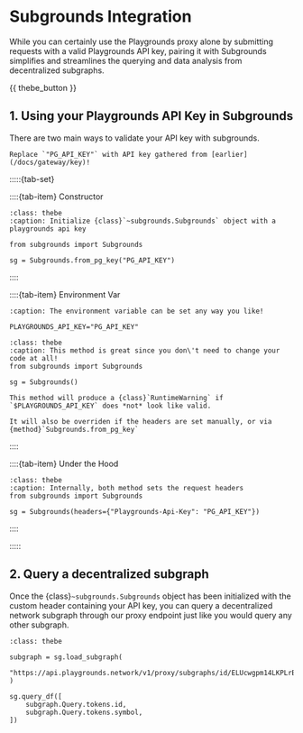 # Subgrounds Integration
While you can certainly use the Playgrounds proxy alone by submitting requests with a valid Playgrounds API key, pairing it with Subgrounds simplifies and streamlines the querying and data analysis from decentralized subgraphs.

{{ thebe_button }}

## 1. Using your Playgrounds API Key in Subgrounds

There are two main ways to validate your API key with subgrounds.

```{note}
Replace `"PG_API_KEY"` with API key gathered from [earlier](/docs/gateway/key)!
```

:::::{tab-set}

::::{tab-item} Constructor
```{code-block} python
:class: thebe
:caption: Initialize {class}`~subgrounds.Subgrounds` object with a playgrounds api key

from subgrounds import Subgrounds

sg = Subgrounds.from_pg_key("PG_API_KEY")
```
::::

::::{tab-item} Environment Var
```{code-block} bash
:caption: The environment variable can be set any way you like!

PLAYGROUNDS_API_KEY="PG_API_KEY"
```

```{code-block} python
:class: thebe
:caption: This method is great since you don\'t need to change your code at all!
from subgrounds import Subgrounds

sg = Subgrounds()
```
```{warning}
This method will produce a {class}`RuntimeWarning` if `$PLAYGROUNDS_API_KEY` does *not* look like valid.

It will also be overriden if the headers are set manually, or via {method}`Subgrounds.from_pg_key`
```
::::

::::{tab-item} Under the Hood
```{code-block} python
:class: thebe
:caption: Internally, both method sets the request headers
from subgrounds import Subgrounds

sg = Subgrounds(headers={"Playgrounds-Api-Key": "PG_API_KEY"})
```
::::

:::::

## 2. Query a decentralized subgraph
Once the {class}`~subgrounds.Subgrounds` object has been initialized with the custom header containing your API key, you can query a decentralized network subgraph through our proxy endpoint just like you would query any other subgraph. 

```{code-block} python
:class: thebe

subgraph = sg.load_subgraph(
    "https://api.playgrounds.network/v1/proxy/subgraphs/id/ELUcwgpm14LKPLrBRuVvPvNKHQ9HvwmtKgKSH6123cr7"
)

sg.query_df([
    subgraph.Query.tokens.id,
    subgraph.Query.tokens.symbol,
])
```
